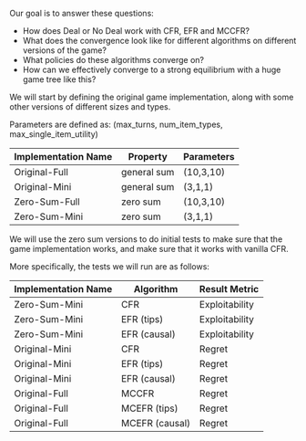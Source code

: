 Our goal is to answer these questions:


* How does Deal or No Deal work with CFR, EFR and MCCFR?
* What does the convergence look like for different algorithms on different versions of the game?
* What policies do these algorithms converge on?
* How can we effectively converge to a strong equilibrium with a huge game tree like this?


We will start by defining the original game implementation, along with some other versions of different sizes and types.

Parameters are defined as: (max_turns, num_item_types, max_single_item_utility)

| Implementation Name | Property    | Parameters |
| ------------------- | ----------- | ---------- |
| Original-Full       | general sum | (10,3,10)  |
| Original-Mini       | general sum | (3,1,1)    |
| Zero-Sum-Full       | zero sum    | (10,3,10)  |
| Zero-Sum-Mini       | zero sum    | (3,1,1)    |

We will use the zero sum versions to do initial tests to make sure that the game implementation works, and make sure that it works with vanilla CFR.

More specifically, the tests we will run are as follows:

| Implementation Name | Algorithm      | Result Metric  |
| ------------------- | -------------- | -------------- |
| Zero-Sum-Mini       | CFR            | Exploitability |
| Zero-Sum-Mini       | EFR (tips)     | Exploitability |
| Zero-Sum-Mini       | EFR (causal)   | Exploitability |
| Original-Mini       | CFR            | Regret         |
| Original-Mini       | EFR (tips)     | Regret         |
| Original-Mini       | EFR (causal)   | Regret         |
| Original-Full       | MCCFR          | Regret         |
| Original-Full       | MCEFR (tips)   | Regret         |
| Original-Full       | MCEFR (causal) | Regret         |
